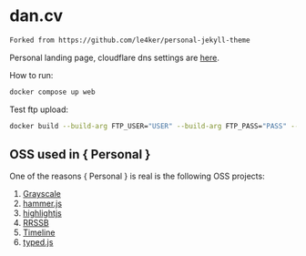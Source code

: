 # dan.cv
```bash
Forked from https://github.com/le4ker/personal-jekyll-theme
```

Personal landing page, cloudflare dns settings are [here](https://github.com/danacr/dns).

How to run:
```bash
docker compose up web 
```

Test ftp upload:
```bash
docker build --build-arg FTP_USER="USER" --build-arg FTP_PASS="PASS" --build-arg FTP_HOST="HOST" -f ftp.Dockerfile 
```

## OSS used in { Personal }

One of the reasons { Personal } is real is the following OSS projects:

  1. [Grayscale](http://startbootstrap.com/template-overviews/grayscale/)
  2. [hammer.js](https://hammerjs.github.io/)
  3. [highlightjs](https://highlightjs.org/)
  4. [RRSSB](https://github.com/kni-labs/rrssb)
  5. [Timeline](https://github.com/kirbyt/timeline-jekyll-theme)
  6. [typed.js](https://github.com/mattboldt/typed.js/)

